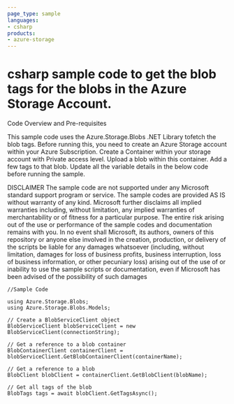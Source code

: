 ```yaml
---
page_type: sample
languages:
- csharp
products:
- azure-storage	
---
```



# csharp sample code to get the blob tags for the blobs in the Azure Storage Account.

 Code Overview and Pre-requisites
 
 This sample code uses the Azure.Storage.Blobs .NET Library tofetch the blob tags.
 Before running this, you need to create an Azure Storage account within your Azure Subscription.
 Create a Container within your storage account with Private access level. Upload a blob within this container. Add a few tags to that blob. 
 Update all the variable details in the below code before running the sample.
 
 
DISCLAIMER
 The sample code are not supported under any Microsoft standard support program or service. The sample codes are provided AS IS without warranty of any kind. Microsoft further disclaims all implied warranties including, without limitation, any implied warranties of merchantability or of fitness for a particular purpose. The entire risk arising out of the use or performance of the sample codes and documentation remains with you. In no event shall Microsoft, its authors, owners of this repository or anyone else involved in the creation, production, or delivery of the scripts be liable for any damages whatsoever (including, without limitation, damages for loss of business profits, business interruption, loss of business information, or other pecuniary loss) arising out of the use of or inability to use the sample scripts or documentation, even if Microsoft has been advised of the possibility of such damages 


```
//Sample Code

using Azure.Storage.Blobs;
using Azure.Storage.Blobs.Models;

// Create a BlobServiceClient object
BlobServiceClient blobServiceClient = new BlobServiceClient(connectionString);

// Get a reference to a blob container
BlobContainerClient containerClient = blobServiceClient.GetBlobContainerClient(containerName);

// Get a reference to a blob
BlobClient blobClient = containerClient.GetBlobClient(blobName);

// Get all tags of the blob
BlobTags tags = await blobClient.GetTagsAsync();


```
